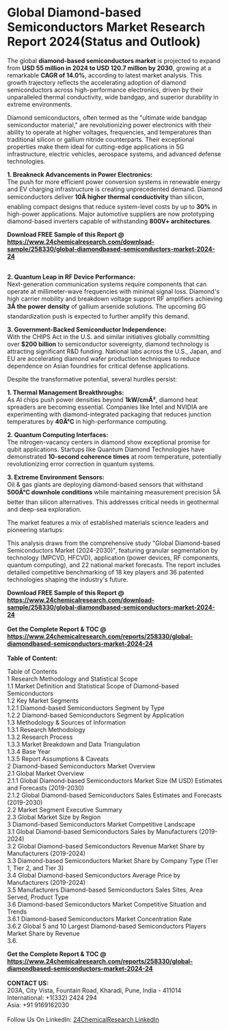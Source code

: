 <h1>Global Diamond-based Semiconductors Market Research Report 2024(Status and Outlook)</h1><p>The global <strong>diamond-based semiconductors market</strong> is projected to expand from <strong>USD 55 million in 2024 to USD 120.7 million by 2030</strong>, growing at a remarkable <strong>CAGR of 14.0%</strong>, according to latest market analysis. This growth trajectory reflects the accelerating adoption of diamond semiconductors across high-performance electronics, driven by their unparalleled thermal conductivity, wide bandgap, and superior durability in extreme environments.</p><p>Diamond semiconductors, often termed as the "ultimate wide bandgap semiconductor material," are revolutionizing power electronics with their ability to operate at higher voltages, frequencies, and temperatures than traditional silicon or gallium nitride counterparts. Their exceptional properties make them ideal for cutting-edge applications in 5G infrastructure, electric vehicles, aerospace systems, and advanced defense technologies.</p><p><strong>1. Breakneck Advancements in Power Electronics:</strong><br>
The push for more efficient power conversion systems in renewable energy and EV charging infrastructure is creating unprecedented demand. Diamond semiconductors deliver <strong>10Ã higher thermal conductivity</strong> than silicon, enabling compact designs that reduce system-level costs by up to <strong>30%</strong> in high-power applications. Major automotive suppliers are now prototyping diamond-based inverters capable of withstanding <strong>800V+ architectures</strong>.</p><div><b>Download FREE Sample of this Report @ 
            <a href="https://www.24chemicalresearch.com/download-sample/258330/global-diamondbased-semiconductors-market-2024-24">
            https://www.24chemicalresearch.com/download-sample/258330/global-diamondbased-semiconductors-market-2024-24</a></b></div><br><p><strong>2. Quantum Leap in RF Device Performance:</strong><br>
Next-generation communication systems require components that can operate at millimeter-wave frequencies with minimal signal loss. Diamond's high carrier mobility and breakdown voltage support RF amplifiers achieving <strong>3Ã the power density</strong> of gallium arsenide solutions. The upcoming 6G standardization push is expected to further amplify this demand.</p><p><strong>3. Government-Backed Semiconductor Independence:</strong><br>
With the CHIPS Act in the U.S. and similar initiatives globally committing over <strong>$200 billion</strong> to semiconductor sovereignty, diamond technology is attracting significant R&amp;D funding. National labs across the U.S., Japan, and EU are accelerating diamond wafer production techniques to reduce dependence on Asian foundries for critical defense applications.</p><p>Despite the transformative potential, several hurdles persist:</p><p><strong>1. Thermal Management Breakthroughs:</strong><br>
As AI chips push power densities beyond <strong>1kW/cmÂ²</strong>, diamond heat spreaders are becoming essential. Companies like Intel and NVIDIA are experimenting with diamond-integrated packaging that reduces junction temperatures by <strong>40Â°C</strong> in high-performance computing.</p><p><strong>2. Quantum Computing Interfaces:</strong><br>
The nitrogen-vacancy centers in diamond show exceptional promise for qubit applications. Startups like Quantum Diamond Technologies have demonstrated <strong>10-second coherence times</strong> at room temperature, potentially revolutionizing error correction in quantum systems.</p><p><strong>3. Extreme Environment Sensors:</strong><br>
Oil &amp; gas giants are deploying diamond-based sensors that withstand <strong>500Â°C downhole conditions</strong> while maintaining measurement precision 5Ã better than silicon alternatives. This addresses critical needs in geothermal and deep-sea exploration.</p><p>The market features a mix of established materials science leaders and pioneering startups:</p><p>This analysis draws from the comprehensive study "Global Diamond-based Semiconductors Market (2024-2030)", featuring granular segmentation by technology (MPCVD, HFCVD), application (power devices, RF components, quantum computing), and 22 national market forecasts. The report includes detailed competitive benchmarking of 18 key players and 36 patented technologies shaping the industry's future.</p><div><b>Download FREE Sample of this Report @ 
            <a href="https://www.24chemicalresearch.com/download-sample/258330/global-diamondbased-semiconductors-market-2024-24">
            https://www.24chemicalresearch.com/download-sample/258330/global-diamondbased-semiconductors-market-2024-24</a></b></div><br><div><b>Get the Complete Report & TOC @ 
            <a href="https://www.24chemicalresearch.com/reports/258330/global-diamondbased-semiconductors-market-2024-24">
            https://www.24chemicalresearch.com/reports/258330/global-diamondbased-semiconductors-market-2024-24</a></b></div><br>
            <b>Table of Content:</b><p>Table of Contents<br />
1 Research Methodology and Statistical Scope<br />
1.1 Market Definition and Statistical Scope of Diamond-based Semiconductors<br />
1.2 Key Market Segments<br />
1.2.1 Diamond-based Semiconductors Segment by Type<br />
1.2.2 Diamond-based Semiconductors Segment by Application<br />
1.3 Methodology & Sources of Information<br />
1.3.1 Research Methodology<br />
1.3.2 Research Process<br />
1.3.3 Market Breakdown and Data Triangulation<br />
1.3.4 Base Year<br />
1.3.5 Report Assumptions & Caveats<br />
2 Diamond-based Semiconductors Market Overview<br />
2.1 Global Market Overview<br />
2.1.1 Global Diamond-based Semiconductors Market Size (M USD) Estimates and Forecasts (2019-2030)<br />
2.1.2 Global Diamond-based Semiconductors Sales Estimates and Forecasts (2019-2030)<br />
2.2 Market Segment Executive Summary<br />
2.3 Global Market Size by Region<br />
3 Diamond-based Semiconductors Market Competitive Landscape<br />
3.1 Global Diamond-based Semiconductors Sales by Manufacturers (2019-2024)<br />
3.2 Global Diamond-based Semiconductors Revenue Market Share by Manufacturers (2019-2024)<br />
3.3 Diamond-based Semiconductors Market Share by Company Type (Tier 1, Tier 2, and Tier 3)<br />
3.4 Global Diamond-based Semiconductors Average Price by Manufacturers (2019-2024)<br />
3.5 Manufacturers Diamond-based Semiconductors Sales Sites, Area Served, Product Type<br />
3.6 Diamond-based Semiconductors Market Competitive Situation and Trends<br />
3.6.1 Diamond-based Semiconductors Market Concentration Rate<br />
3.6.2 Global 5 and 10 Largest Diamond-based Semiconductors Players Market Share by Revenue<br />
3.6.</p><div><b>Get the Complete Report & TOC @ 
            <a href="https://www.24chemicalresearch.com/reports/258330/global-diamondbased-semiconductors-market-2024-24">
            https://www.24chemicalresearch.com/reports/258330/global-diamondbased-semiconductors-market-2024-24</a></b></div><br><b>CONTACT US:</b><br>
            203A, City Vista, Fountain Road, Kharadi, Pune, India - 411014<br>
            International: +1(332) 2424 294<br>
            Asia: +91 9169162030 <br><br>
            Follow Us On LinkedIn: <a href="https://www.linkedin.com/company/24chemicalresearch/">24ChemicalResearch LinkedIn</a>